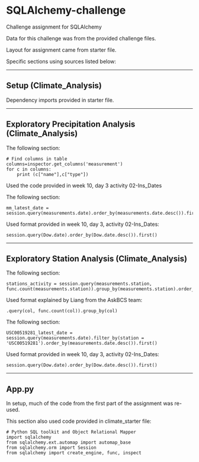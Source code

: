 # SQLAlchemy-challenge
Challenge assignment for SQLAlchemy

Data for this challenge was from the provided challenge files.

Layout for assignment came from starter file.

Specific sections using sources listed below:

--------------------------------------------------
Setup (Climate_Analysis)
--------------------------------------------------

Dependency imports provided in starter file.

--------------------------------------------------
Exploratory Precipitation Analysis (Climate_Analysis)
--------------------------------------------------

The following section:

    # Find columns in table
    columns=inspector.get_columns('measurement')
    for c in columns:
        print (c["name"],c["type"])

Used the code provided in week 10, day 3 activity 02-Ins_Dates


The following section:

    mm_latest_date = session.query(measurements.date).order_by(measurements.date.desc()).first()

Used format provided in week 10, day 3, activity 02-Ins_Dates:

    session.query(Dow.date).order_by(Dow.date.desc()).first()

--------------------------------------------------
Exploratory Station Analysis (Climate_Analysis)
--------------------------------------------------

The following section:

    stations_activity = session.query(measurements.station, func.count(measurements.station)).group_by(measurements.station).order_by(func.count(measurements.station).desc()).all()


Used format explained by Liang from the AskBCS team:

    .query(col, func.count(col)).group_by(col)


The following section:

    USC00519281_latest_date = session.query(measurements.date).filter_by(station = 'USC00519281').order_by(measurements.date.desc()).first()

Used format provided in week 10, day 3, activity 02-Ins_Dates:

    session.query(Dow.date).order_by(Dow.date.desc()).first()



--------------------------------------------------
App.py
--------------------------------------------------

In setup, much of the code from the first part of the assignment was re-used.

This section also used code provided in climate_starter file:

    # Python SQL toolkit and Object Relational Mapper
    import sqlalchemy
    from sqlalchemy.ext.automap import automap_base
    from sqlalchemy.orm import Session
    from sqlalchemy import create_engine, func, inspect

